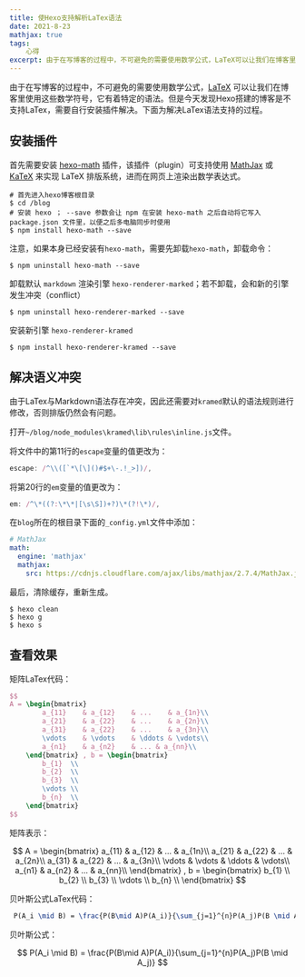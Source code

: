```yaml
---
title: 使Hexo支持解析LaTex语法
date: 2021-8-23
mathjax: true
tags: 
    心得
excerpt: 由于在写博客的过程中，不可避免的需要使用数学公式，LaTeX可以让我们在博客里使用这些数学符号，它有着特定的语法。但是今天发现Hexo搭建的博客是不支持LaTex，需要自行安装插件解决。下面为解决LaTex语法支持的过程。
---
```




由于在写博客的过程中，不可避免的需要使用数学公式，[LaTeX](https://www.latex-project.org/) 可以让我们在博客里使用这些数学符号，它有着特定的语法。但是今天发现Hexo搭建的博客是不支持LaTex，需要自行安装插件解决。下面为解决LaTex语法支持的过程。


## **安装插件**

首先需要安装 [hexo-math](https://github.com/hexojs/hexo-math) 插件，该插件（plugin）可支持使用 [MathJax](https://www.mathjax.org/) 或 [KaTeX](https://katex.org/) 来实现 LaTeX 排版系统，进而在网页上渲染出数学表达式。

```shell
# 首先进入hexo博客根目录 
$ cd /blog
# 安装 hexo ； --save 参数会让 npm 在安装 hexo-math 之后自动将它写入 package.json 文件里，以便之后多电脑同步时使用
$ npm install hexo-math --save
```

注意，如果本身已经安装有`hexo-math`，需要先卸载`hexo-math`，卸载命令：

```shell
$ npm uninstall hexo-math --save
```

卸载默认 `markdown` 渲染引擎 `hexo-renderer-marked`；若不卸载，会和新的引擎发生冲突（conflict）

```shell
$ npm uninstall hexo-renderer-marked --save
```

安装新引擎 `hexo-renderer-kramed` 

```shell
$ npm install hexo-renderer-kramed --save
```



## **解决语义冲突**

由于LaTex与Markdown语法存在冲突，因此还需要对`kramed`默认的语法规则进行修改，否则排版仍然会有问题。

打开`~/blog/node_modules\kramed\lib\rules\inline.js`文件。

将文件中的第11行的`escape`变量的值更改为：

```js
escape: /^\\([`*\[\]()#$+\-.!_>])/,
```

将第20行的`em`变量的值更改为：

```js
em: /^\*((?:\*\*|[\s\S])+?)\*(?!\*)/,
```

在`blog`所在的根目录下面的`_config.yml`文件中添加：

```yaml
# MathJax
math:
  engine: 'mathjax'
  mathjax:
    src: https://cdnjs.cloudflare.com/ajax/libs/mathjax/2.7.4/MathJax.js?config=TeX-MML-AM_CHTML

```

最后，清除缓存，重新生成。

```shell
$ hexo clean
$ hexo g
$ hexo s
```

## **查看效果**

矩阵LaTex代码：

```latex
$$
A = \begin{bmatrix}
        a_{11}    & a_{12}    & ...    & a_{1n}\\
        a_{21}    & a_{22}    & ...    & a_{2n}\\
        a_{31}    & a_{22}    & ...    & a_{3n}\\
        \vdots    & \vdots    & \ddots & \vdots\\
        a_{n1}    & a_{n2}    & ... & a_{nn}\\
    \end{bmatrix} , b = \begin{bmatrix}
        b_{1}  \\
        b_{2}  \\
        b_{3}  \\
        \vdots \\
        b_{n}  \\
    \end{bmatrix}
$$

```



矩阵表示：

$$ A = \begin{bmatrix}        a_{11}    & a_{12}    & ...    & a_{1n}\\        a_{21}    & a_{22}    & ...    & a_{2n}\\        a_{31}    & a_{22}    & ...    & a_{3n}\\        \vdots    & \vdots    & \ddots & \vdots\\        a_{n1}    & a_{n2}    & ... & a_{nn}\\    \end{bmatrix} , b = \begin{bmatrix}        b_{1}  \\        b_{2}  \\        b_{3}  \\        \vdots \\        b_{n}  \\    \end{bmatrix} $$



贝叶斯公式LaTex代码：

```latex
 P(A_i \mid B) = \frac{P(B\mid A)P(A_i)}{\sum_{j=1}^{n}P(A_j)P(B \mid A_j)} 
```

贝叶斯公式：

$$ P(A_i \mid B) = \frac{P(B\mid A)P(A_i)}{\sum_{j=1}^{n}P(A_j)P(B \mid A_j)} $$

